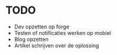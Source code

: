 # TODO
- Dev opzetten op forge
- Testen of notificaties werken op mobiel
- Blog opzetten
- Artikel schrijven over de oplossing 
